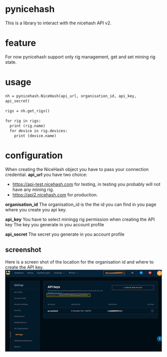 # pynicehash
This is a library to interact with the nicehash API v2.

# feature
For now pynicehash support only rig management, get and set mining rig state.

# usage

```
nh = pynicehash.NiceHash(api_url, organisation_id, api_key, api_secret)

rigs = nh.get_rigs()

for rig in rigs:
  print (rig.name)
  for device in rig.devices:
    print (device.name)
```
# configuration
When creating the NiceHash object you have to pass your connection credential.
**api_url** you have two choice:
* https://api-test.nicehash.com for testing, in testing you probably will not have any mining rig.
* https://api2.nicehash.com for production.

**organisation_id**
The organisation_id is the the id you can find in you page where you create you api key.

**api_key**
You have to select miningg rig permission when creating the API key
The key you generate in you account profile

**api_secret**
The secret you generate in you account profile

## screenshot
Here is a screen shot of the location for the organisation id and where to create the API key.
![api_creation](https://github.com/nslythe/pynicehash/raw/main/assets/api_creation.png)
